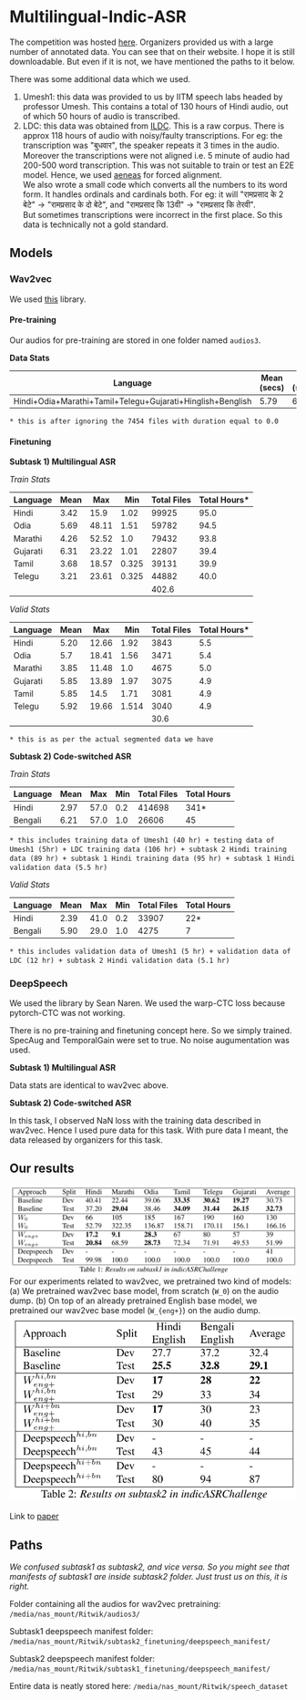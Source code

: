 # Multilingual-Indic-ASR

The competition was hosted [here](https://navana-tech.github.io/IS21SS-indicASRchallenge/). Organizers provided us with a large number of annotated data. You can see that on their website. I hope it is still downloadable. But even if it is not, we have mentioned the paths to it below.

There was some additional data which we used.

1. Umesh1: this data was provided to us by IITM speech labs headed by professor Umesh. This contains a total of 130 hours of Hindi audio, out of which 50 hours of audio is transcribed.
2. LDC: this data was obtained from [ILDC](https://data.ldcil.org/speech/speech-raw-corpus/hindi-raw-speech-corpus). This is a raw corpus. There is approx 118 hours of audio with noisy/faulty transcriptions. For eg: the transcription was "बुधवार", the speaker repeats it 3 times in the audio.<br>Moreover the transcriptions were not aligned i.e. 5 minute of audio had 200-500 word transcription. This was not suitable to train or test an E2E model. Hence, we used [aeneas](https://github.com/readbeyond/aeneas) for forced alignment.
<br>We also wrote a small code which converts all the numbers to its word form. It handles ordinals and cardinals both. For eg: it will "रामप्रसाद के 2 बेटे" → "रामप्रसाद के दो बेटे", and "रामप्रसाद कि 13वी" → "रामप्रसाद कि तेरवी".
<br>But sometimes transcriptions were incorrect in the first place. So this data is technically not a gold standard.

## Models

### Wav2vec

We used [this](https://github.com/mailong25/self-supervised-speech-recognition) library.

#### Pre-training

Our audios for pre-training are stored in one folder named ```audios3```.

**Data Stats**

Language | Mean (secs) | Max (secs) | Min (secs)* | Total Files* | Total Hours
--- | --- | --- | --- |--- | --- |
Hindi+Odia+Marathi+Tamil+Telegu+Gujarati+Hinglish+Benglish | 5.79 | 60.0 | 0.1 | 496709 | 811

```
* this is after ignoring the 7454 files with duration equal to 0.0
```

#### Finetuning

**Subtask 1) Multilingual ASR**

*Train Stats*

Language | Mean | Max | Min | Total Files | Total Hours*
--- | --- | --- | --- |--- | --- |
Hindi | 3.42 | 15.9 | 1.02 | 99925 | 95.0
Odia | 5.69 | 48.11 | 1.51 | 59782 | 94.5
Marathi | 4.26 | 52.52 | 1.0 | 79432 | 93.8
Gujarati | 6.31 | 23.22 | 1.01 | 22807 | 39.4
Tamil | 3.68 | 18.57 | 0.325 | 39131 | 39.9
Telegu | 3.21 | 23.61 | 0.325 | 44882 | 40.0
| | | | | 402.6

*Valid Stats*

Language | Mean | Max | Min | Total Files | Total Hours*
--- | --- | --- | --- |--- | --- |
Hindi | 5.20 | 12.66 | 1.92 | 3843 | 5.5
Odia | 5.7 | 18.41 | 1.56 | 3471  | 5.4
Marathi | 3.85 | 11.48 | 1.0 | 4675 | 5.0
Gujarati | 5.85 | 13.89 | 1.97 | 3075 | 4.9
Tamil | 5.85 | 14.5 | 1.71 | 3081  | 4.9
Telegu | 5.92 | 19.66 | 1.514 | 3040 | 4.9
| | | | | 30.6

```
* this is as per the actual segmented data we have
```

**Subtask 2) Code-switched ASR**

*Train Stats*

Language | Mean | Max | Min | Total Files | Total Hours
--- | --- | --- | --- |--- | --- |
Hindi | 2.97 | 57.0 | 0.2 | 414698 | 341*
Bengali | 6.21 | 57.0 | 1.0 | 26606 | 45

```
* this includes training data of Umesh1 (40 hr) + testing data of Umesh1 (5hr) + LDC training data (106 hr) + subtask 2 Hindi training data (89 hr) + subtask 1 Hindi training data (95 hr) + subtask 1 Hindi validation data (5.5 hr)
```

*Valid Stats*

Language | Mean | Max | Min | Total Files | Total Hours
--- | --- | --- | --- |--- | --- |
Hindi | 2.39 | 41.0 | 0.2 | 33907 | 22*
Bengali | 5.90 | 29.0 | 1.0 | 4275 | 7

```
* this includes validation data of Umesh1 (5 hr) + validation data of LDC (12 hr) + subtask 2 Hindi validation data (5.1 hr)
```

### DeepSpeech

We used the library by Sean Naren. We used the warp-CTC loss because pytorch-CTC was not working.

There is no pre-training and finetuning concept here. So we simply trained. SpecAug and TemporalGain were set to true. No noise augumentation was used.

**Subtask 1) Multilingual ASR**

Data stats are identical to wav2vec above.

**Subtask 2) Code-switched ASR**

In this task, I observed NaN loss with the training data described in wav2vec. Hence I used pure data for this task. With pure data I meant, the data released by organizers for this task.


## Our results

![alt text](subtask1.png "Title")
For our experiments related to wav2vec, we pretrained two kind of models: (a) We pretrained wav2vec base model, from scratch (```W_0```) on the audio dump. (b) On top of an already pretrained English base model, we pretrained our wav2vec base model (```W_{eng+}```) on the audio dump.
![alt text](subtask2.png "Title")

Link to [paper](https://drive.google.com/file/d/1vdsQO2iDnHKm7oiO6uD7buPaNSobJMRC/view?usp=sharing)
## Paths

*We confused subtask1 as subtask2, and vice versa. So you might see that manifests of subtask1 are inside subtask2 folder. Just trust us on this, it is right.*

Folder containing all the audios for wav2vec pretraining: ```/media/nas_mount/Ritwik/audios3/```

Subtask1 deepspeech manifest folder: ```/media/nas_mount/Ritwik/subtask2_finetuning/deepspeech_manifest/```

Subtask2 deepspeech manifest folder: ```/media/nas_mount/Ritwik/subtask1_finetuning/deepspeech_manifest/```

Entire data is neatly stored here: ```/media/nas_mount/Ritwik/speech_dataset```
